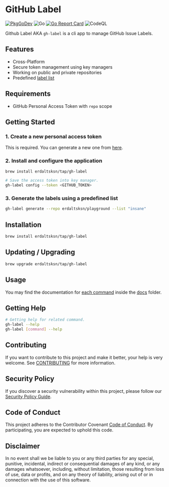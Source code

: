 # GitHub Label

[![PkgGoDev](https://pkg.go.dev/badge/github.com/erdaltsksn/gh-label)](https://pkg.go.dev/github.com/erdaltsksn/gh-label)
![Go](https://github.com/erdaltsksn/cui/workflows/Go%20(build)/badge.svg)
[![Go Report Card](https://goreportcard.com/badge/github.com/erdaltsksn/gh-label)](https://goreportcard.com/report/github.com/erdaltsksn/gh-label)
![CodeQL](https://github.com/erdaltsksn/gh-label/workflows/CodeQL/badge.svg)

Github Label AKA `gh-label` is a cli app to manage GitHub Issue Labels.

## Features

- Cross-Platform
- Secure token management using key managers
- Working on public and private repositories
- Predefined [label list](https://github.com/erdaltsksn/gh-label/tree/main/labels)

## Requirements

- GitHub Personal Access Token with `repo` scope

## Getting Started

### 1. Create a new personal access token

This is required. You can generate a new one from [here](https://github.com/settings/tokens/new).

### 2. Install and configure the application

```sh
brew install erdaltsksn/tap/gh-label

# Save the access token into key manager.
gh-label config --token <GITHUB_TOKEN>
```

### 3. Generate the labels using a predefined list

```sh
gh-label generate --repo erdaltsksn/playground --list "insane"
```

## Installation

```sh
brew install erdaltsksn/tap/gh-label
```

## Updating / Upgrading

```sh
brew upgrade erdaltsksn/tap/gh-label
```

## Usage

You may find the documentation for [each command](docs/gh-label.md) inside the
[docs](docs) folder.

## Getting Help

```sh
# Getting help for related command.
gh-label --help
gh-label [command] --help
```

## Contributing

If you want to contribute to this project and make it better, your help is very
welcome. See [CONTRIBUTING](.github/CONTRIBUTING.md) for more information.

## Security Policy

If you discover a security vulnerability within this project, please follow our
[Security Policy Guide](.github/SECURITY.md).

## Code of Conduct

This project adheres to the Contributor Covenant [Code of Conduct](.github/CODE_OF_CONDUCT.md).
By participating, you are expected to uphold this code.

## Disclaimer

In no event shall we be liable to you or any third parties for any special,
punitive, incidental, indirect or consequential damages of any kind, or any
damages whatsoever, including, without limitation, those resulting from loss of
use, data or profits, and on any theory of liability, arising out of or in
connection with the use of this software.
